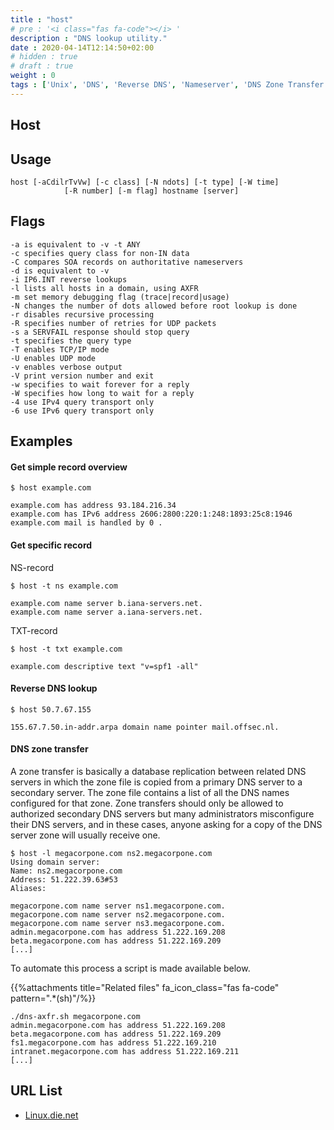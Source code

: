 ```yaml
---
title : "host"
# pre : '<i class="fas fa-code"></i> '
description : "DNS lookup utility."
date : 2020-04-14T12:14:50+02:00
# hidden : true
# draft : true
weight : 0
tags : ['Unix', 'DNS', 'Reverse DNS', 'Nameserver', 'DNS Zone Transfer']
---
```


## Host

## Usage

```plain
host [-aCdilrTvVw] [-c class] [-N ndots] [-t type] [-W time]
            [-R number] [-m flag] hostname [server]
```

## Flags

```plain
-a is equivalent to -v -t ANY
-c specifies query class for non-IN data
-C compares SOA records on authoritative nameservers
-d is equivalent to -v
-i IP6.INT reverse lookups
-l lists all hosts in a domain, using AXFR
-m set memory debugging flag (trace|record|usage)
-N changes the number of dots allowed before root lookup is done
-r disables recursive processing
-R specifies number of retries for UDP packets
-s a SERVFAIL response should stop query
-t specifies the query type
-T enables TCP/IP mode
-U enables UDP mode
-v enables verbose output
-V print version number and exit
-w specifies to wait forever for a reply
-W specifies how long to wait for a reply
-4 use IPv4 query transport only
-6 use IPv6 query transport only
```

## Examples

#### Get simple record overview

```plain
$ host example.com

example.com has address 93.184.216.34
example.com has IPv6 address 2606:2800:220:1:248:1893:25c8:1946
example.com mail is handled by 0 .
```

#### Get specific record

NS-record

```plain
$ host -t ns example.com

example.com name server b.iana-servers.net.
example.com name server a.iana-servers.net.
```

TXT-record

```plain
$ host -t txt example.com

example.com descriptive text "v=spf1 -all"
```

#### Reverse DNS lookup

```plain
$ host 50.7.67.155

155.67.7.50.in-addr.arpa domain name pointer mail.offsec.nl.
```

#### DNS zone transfer

A zone transfer is basically a database replication between related DNS servers in which the zone file is copied from a primary DNS server to a secondary server. The zone file contains a list of all the DNS names configured for that zone. Zone transfers should only be allowed to authorized secondary DNS servers but many administrators misconfigure their DNS servers, and in these cases, anyone asking for a copy of the DNS server zone will usually receive one.

```plain
$ host -l megacorpone.com ns2.megacorpone.com
Using domain server:
Name: ns2.megacorpone.com
Address: 51.222.39.63#53
Aliases: 

megacorpone.com name server ns1.megacorpone.com.
megacorpone.com name server ns2.megacorpone.com.
megacorpone.com name server ns3.megacorpone.com.
admin.megacorpone.com has address 51.222.169.208
beta.megacorpone.com has address 51.222.169.209
[...]
```

To automate this process a script is made available below.

{{%attachments title="Related files" fa_icon_class="fas fa-code" pattern=".*(sh)"/%}}

```plain
./dns-axfr.sh megacorpone.com
admin.megacorpone.com has address 51.222.169.208
beta.megacorpone.com has address 51.222.169.209
fs1.megacorpone.com has address 51.222.169.210
intranet.megacorpone.com has address 51.222.169.211
[...]
```

## URL List

* [Linux.die.net](https://linux.die.net/man/1/host)
